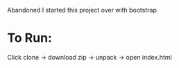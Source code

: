 Abandoned I started this project over with bootstrap
# To Run:
Click clone -> download zip -> unpack -> open index.html
